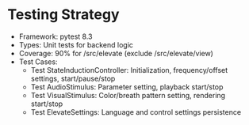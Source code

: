 # Testing Strategy
- Framework: pytest 8.3
- Types: Unit tests for backend logic
- Coverage: 90% for /src/elevate (exclude /src/elevate/view)
- Test Cases:
  - Test StateInductionController: Initialization, frequency/offset settings, start/pause/stop
  - Test AudioStimulus: Parameter setting, playback start/stop
  - Test VisualStimulus: Color/breath pattern setting, rendering start/stop
  - Test ElevateSettings: Language and control settings persistence